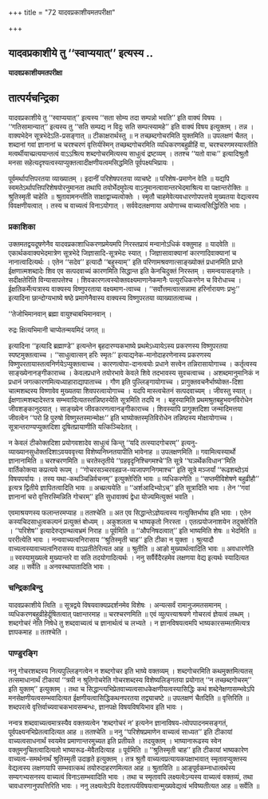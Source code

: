 +++
title = "72 यादवप्रकाशीयमतपरीक्षा"

+++


## यादवप्रकाशीये तु ‘‘स्वाप्ययात्’’ इत्यस्य ..

**यादवप्रकाशीयमतपरीक्षा**

## **तात्पर्यचन्द्रिका**

यादवप्रकाशीये तु ‘‘स्वाप्ययात्’’ इत्यस्य ‘‘सता सोम्य तदा सम्पन्नो भवति’’ इति वाक्यं विषयः । ‘‘गतिसामान्यात्’’ इत्यस्य तु ‘‘सति सम्पद्य न विदुः सति सम्पत्स्यामहे’’ इति वाक्यं विषय इत्युक्तम् । तन्न । वाक्यभेदेन सूत्रभेदेऽति-प्रसङ्गात् ॥ टीकाक्षरार्थस्तु ॥ न तच्छब्दगोचरमिति युक्तमिति ॥ उपलक्षणं चैतत् । शब्दानां गवां ज्ञानानां च चरश्चरणं वृत्तिर्यस्मिन् तच्छब्दगोचरमिति व्यधिकरणबहुव्रीहिं वा, चरश्चरणमस्यास्तीति मत्वर्थीयाच्प्रत्ययान्तत्वं वाऽऽश्रित्य शब्दगोचरमित्यस्य साधुत्वं द्रष्टव्यम् । ततश्च ‘‘यतो वाचः’’ इत्यादिश्रुतौ मनसा सहेत्यदृश्यत्वस्याप्युक्तत्वादीक्षणीयत्वमसिद्धमिति पूर्वपक्ष्यभिप्रायः ।

पूर्वमर्थापत्तिपरतया व्याख्यातम् । इदानीं परिशेषपरतया व्याचष्टे ॥ परिशेष-प्रमाणेन वेति ॥ यद्यपि स्वमतेऽर्थापत्तिपरिशेषयोरनुमानता तथापि तयोर्भेदमुपेत्य वाऽनुमानत्वावान्तरभेदमाश्रित्य वा पक्षान्तरोक्तिः ॥ श्रुतिस्मृती चाहेति ॥ श्रुतावामनन्तीति साक्षाद्वाच्यत्वोक्तेः । स्मृतौ चाहमेवेत्यवधारणोपपत्तये मुख्यतया वेद्यत्वस्य विवक्षणीयत्वात् । तस्य च वाच्यत्वं विनाऽयोगात् । सर्ववेदलक्षणाया अयोगाच्च वाच्यत्वसिद्धिरिति भावः ।

### **प्रकाशिका**

उक्तमतद्वयदूषणेनैव यादवप्रकाशाधिकरणप्रमेयमपि निरस्तप्रायं मन्वानोऽधिकं वक्तुमाह ॥ यादवेति ॥ एकार्थकवाक्यभेदमात्रेण सूत्रभेदे जिज्ञासादि-सूत्रभेदः स्यात् । जिज्ञासावाक्यानां कारणादिवाक्यानां च नानात्वादित्यर्थः । एतेन ‘‘सदेव’’ इत्यादौ ‘‘बहुस्याम्’’ इति परिणामश्रवणात्साङ्ख्योक्तं प्रधानमिति प्राप्ते ईक्षणात्मशब्दादेः शिव एव सत्पदवाच्यं कारणमिति सिद्धान्त इति केनचिदुक्तं निरस्तम् । समन्वयासङ्गतेः । सदीक्षतेरिति विन्यासापत्तेश्च । शिवकारणत्वस्योक्तवक्ष्यमाणानेकमानैः पत्युरधिकरणेन च विरोधाच्च । ईक्षतिकर्मेत्यत्रास्य वाक्यस्य विष्णुपरताया वक्ष्यमाण-त्वाच्च । ‘‘सर्वोत्तमत्वात्सन्नामा हरिर्नारायणः प्रभुः’’ इत्यादिना छान्दोग्यभाष्ये षष्ठे प्रमाणेनैवास्य वाक्यस्य विष्णुपरतया व्याख्यातत्वाच्च ।

‘‘तेजोभिमानवान् ब्रह्मा वायुश्चाबभिमानवान् ।

रुद्रः क्षित्यभिमानी चाप्येतन्मयमिदं जगत् ॥

इत्यादिना ‘‘इत्यादि ब्रह्माण्डे’’ इत्यन्तेन बृहदारण्यकभाष्ये प्रथमेऽध्यायेऽस्य प्रकरणस्य विष्णुपरतया स्पष्टमुक्तत्वाच्च । ‘‘साधुत्वात्सन् हरिः स्मृतः’’ इत्याद्यनेक-मानोदाहरणेनास्य प्रकरणस्य विष्णुपरतायास्तत्वनिर्णयेऽप्युक्तत्वाच्च । कारणत्वोपा-दानत्वयोः प्रधाने सत्त्वेन तन्निरासायोगाच्च । कर्तृत्वस्य साङ्ख्येनानङ्गीकाराच्च । केवलप्रधाने तयोरभावे केवले शिवे तदभावस्य सुवचत्वाच्च । अशब्दमानुमानिकं न प्रधानं जगत्कारणमित्यध्याहाराद्यापाताच्च । गौण इति पुल्लिङ्गायोगाच्च । प्रागुक्तवचनैर्भाष्योक्त-दिशा चात्मशब्दस्य विष्णावेव मुख्यतया शिवपरत्वायोगाच्च । यदपि मास्त्वचेतनं सत्पदवाच्यम् । जीवस्तु स्यात् । ईक्षणात्मशब्दादेस्तत्र सम्भवादित्यतस्तन्निष्ठस्येति सूत्रमिति तदपि न । बहुस्यामिति प्रथमश्रुतबहुभवनविरोधेन जीवशङ्कानुदयात् । साङ्ख्येन जीवकारणत्वानङ्गीकाराच्च । शिवस्यापि प्रागुक्तदिशा जन्मादिमत्तया जीवत्वेन ‘‘परो हि पुरुषो विष्णुस्तस्मान्मोक्षः’’ इति भाष्योक्तस्मृतिविरोधेन तन्निष्ठस्य मोक्षायोगाच्च । सूत्रान्तराण्यप्युक्तदिशा दूषितप्रायाणीति यत्किञ्चिदेतत् ।

न केवलं टीकोक्तदिशा प्रयोगवशादेव साधुत्वं किन्तु ‘‘यदि तत्स्यादगोचरम्’’ इत्यनु-व्याख्यानसुधोक्तदिशाऽवयववृत्त्या विशेष्यनिघ्नतयापीति भावेनाह ॥ उपलक्षणमिति ॥ गवामित्यस्यार्थो ज्ञानानामिति ॥ चरश्चरणमिति ॥ चरतेस्तृतीये ‘‘ग्रहवृदृनिश्चिगमश्चे’’ति सूत्रे ‘‘घञर्थेकविधान’’मिति वार्तिकोक्त्या कप्रत्यये रूपम् । ‘‘गोचरसञ्चरवहव्रज-व्यजापणनिगमाश्च’’ इति सूत्रे मञ्जर्यां ‘‘रूढशब्दोऽयं विषयपर्यायः । तस्य यथा-कथञ्चिन्निर्वचनम्’’ इत्युक्तेरिति भावः ॥ व्यधिकरणेति ॥ ‘‘सप्तमीविशेषणे बहुव्रीहौ’’ इत्यत्र द्वितीये ज्ञापितत्वादिति भावः ॥ अच्प्रत्ययेति ॥ ‘‘अर्शआदिभ्योऽच्’’ इति सूत्रादिति भावः । तेन ‘‘गवां ज्ञानानां चरो वृत्तिरस्मिन्निति गोचरम्’’ इति सुधावाक्यं द्वेधा योज्यमित्युक्तं भवति ।

एवमाश्रयणस्य फलान्तरमप्याह ॥ ततश्चेति ॥ अत एव सिद्धान्तेऽज्ञेयत्वस्य गत्युक्तिर्भाष्य इति भावः । एतेन कस्यचिदसाधुत्वकल्पनं प्रत्युक्तं बोध्यम् । अकुशलता च भाष्यकृतो निरस्ता । एतत्प्रयोजनाशयेन तदुक्तेरिति । ‘‘परिशेष’’ इत्यादेरुद्ग्रन्थत्वभ्रमं निराह ॥ पूर्वमिति ॥ ‘‘औपनिषदत्वात्’’ इति भाष्यमिति शेषः ॥ भेदमिति ॥ पररीत्येति भावः । नन्ववाच्यत्वनिरासाय ‘‘श्रुतिस्मृती चाह’’ इति टीका न युक्ता । श्रुत्यादौ वाच्यत्वस्यावाच्यत्वनिरासस्य वाऽप्रतीतेरित्यत आह ॥ श्रुतीति ॥ आङो मुख्यार्थत्वादिति भावः ॥ अवधारणेति ॥ स्वस्यामुख्यत्वे मुख्यान्तरे वा सति तदयोगादित्यर्थः । ननु सर्वैर्वेदैरहमेव लक्षणया वेद्य इत्यर्थः स्यादित्यत आह ॥ सर्वेति ॥ अनवस्थापातादिति भावः ।

### **चन्द्रिकाबिन्दु**

यादवप्रकाशीये त्विति ॥ सूत्रद्वये विषयवाक्यप्रदर्शनमेव विशेषः । अन्यत्सर्वं रामानुजमतसमानम् । व्यधिकरणबहुव्रीहेर्दूषितत्वात् पक्षान्तरमाह ॥ चरश्चरणमिति ॥ एवं व्युत्पत्त्याश्रयणे गोचरत्वं ज्ञेयत्वं लब्धम् । शब्दगोचरं नेति निषेधे तु शब्दवाच्यत्वं च ज्ञानार्थत्वं च लभ्यते । न ज्ञानविषयत्वमपि भाष्यकारसम्मतमित्यत्र ज्ञापकमाह ॥ ततश्चेति ।

### **पाण्डुरङ्गि**

ननु गोचरशब्दस्य नित्यपुल्लिङ्गत्वेन न शब्दगोचर इति भाष्ये वक्तव्यम् । शब्दगोचरमिति कथमुक्तमित्यतस् तत्समाधानार्थं टीकायां ‘‘त्रयी न श्रुतिगोचरेति गोचरशब्दस्य विशेष्यलिङ्गतया प्रयोगात् ‘‘न तच्छब्दगोचरम्’’ इति युक्तम्’’ इत्युक्तम् । तथा च सिद्धान्त्यभिप्रेतवाच्यत्वसाधकेक्षणीयत्वस्यासिद्धिः कथं शब्देनेक्षणासम्भवेऽपि मनसेक्षणीयत्वसम्भवादित्यत ईक्षणीयत्वासिद्धिकथनपरतया तद्व्याचष्टे ॥ उपलक्षणं चैतदिति ॥ वृत्तिरिति ॥ शब्दपरत्वे वृत्तिर्वाच्यवाचकभावसम्बन्धः, ज्ञानपक्षे विषयविषयिभाव इति भावः ।

नन्वत्र शब्दवाच्यत्वमात्रस्यैव वक्तव्यत्वेन ‘शब्दगोचरं न’ इत्यनेन ज्ञानाविषय-त्वोपपादनमसङ्गतं, पूर्वपक्ष्यनभिप्रेतत्वादित्यत आह ॥ ततश्चेति ॥ ननु ‘‘परिशेषप्रमाणेन वाच्यत्वं साध्यत’’ इति टीकायां वाच्यत्वसाधनार्थं स्वयमेव प्रमाणान्तरमुच्यत इति प्रतीयते । तदयुक्तम् । भाष्यानारूढस्य स्वेन वक्तुमनुचितत्वादित्यतो भाष्यारूढ-मेवैतदित्याह ॥ पूर्वमिति ॥ ‘‘श्रुतिस्मृती चाह’’ इति टीकायां भाष्यकारेण वाच्यत्व-समर्थनार्थं श्रुतिस्मृती उदाहृते इत्युक्तम् । तत्र श्रुतौ वाच्यत्वप्रत्यायकपक्षाभावात् स्मृतावप्युक्तस्य वेद्यत्वस्य लक्षणयापि सम्भवात्कथं तयोरुदाहरणमित्यत आह ॥ श्रुताविति ॥ आङ्पूर्वकम्नाधात्वर्थस्य सम्यगभ्यसनस्य वाच्यत्वं विनाऽसम्भवादिति भावः । तथा च स्मृतावपि लक्ष्यत्वेऽन्यस्य वाच्यत्वं वक्तव्यं, तथा चावधारणानुपपत्तिरिति भावः । ननु लक्ष्यत्वेऽपि वेदतात्पर्यविषयत्वान्मुख्यवेद्यत्वं भविष्यतीत्यत आह ॥ सर्वेति ॥

